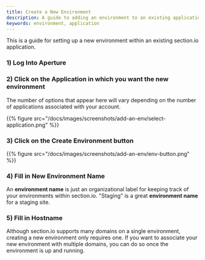```yaml
---
title: Create a New Environment
description: A guide to adding an environment to an existing applications
keywords: environment, application
---
```


This is a guide for setting up a new environment within an existing section.io application.

### 1) Log Into Aperture

### 2) Click on the Application in which you want the new environment
  The number of options that appear here will vary depending on the number of applications associated with your account.

{{% figure src="/docs/images/screenshots/add-an-env/select-application.png" %}}

### 3) Click on the **Create Environment** button

{{% figure src="/docs/images/screenshots/add-an-env/env-button.png" %}}

### 4) Fill in **New Environment Name**
  An **environment name** is just an organizational label for keeping track of your environments within section.io. "Staging" is a great **environment name** for a staging site.
### 5) Fill in **Hostname**
  Although section.io supports many domains on a single environment, creating a new environment only requires one. If you want to associate your new environment with multiple domains, you can do so once the environment is up and running.  
